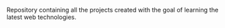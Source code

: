 Repository containing all the projects created with the goal of learning the latest web technologies.
